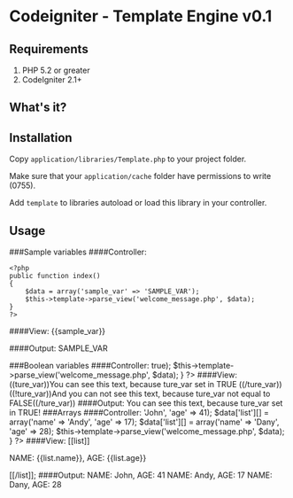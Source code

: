 # Codeigniter - Template Engine v0.1
## Requirements
1. PHP 5.2 or greater
2. CodeIgniter 2.1+

## What's it?


## Installation
Copy `application/libraries/Template.php` to your project folder.

Make sure that your `application/cache` folder have permissions to write (0755).

Add `template` to libraries autoload or load this library in your controller.

## Usage

###Sample variables
####Controller:

    <?php
    public function index()
    {
        $data = array('sample_var' => 'SAMPLE_VAR');
        $this->template->parse_view('welcome_message.php', $data);
    }
    ?>

####View:
    {{sample_var}}

####Output:
    SAMPLE_VAR

###Boolean variables
####Controller:
    <?php
    public function index()
    {
        $data = array('true_var' => true);
        $this->template->parse_view('welcome_message.php', $data);
    }
    ?>
####View:
    ((ture_var))You can see this text, because ture_var set in TRUE ((/ture_var))
    ((!ture_var))And you can not see this text, because ture_var not equal to FALSE((/ture_var))
####Output:
    You can see this text, because ture_var set in TRUE!
###Arrays
####Controller:
    <?php
    public function index()
    {
        $data = array();
        $data['list'][] = array('name' => 'John', 'age' => 41);
        $data['list'][] = array('name' => 'Andy', 'age' => 17);
        $data['list'][] = array('name' => 'Dany', 'age' => 28);
        $this->template->parse_view('welcome_message.php', $data);
    }
    ?>
####View:
    [[list]]
        <p>NAME: {{list.name}}, AGE: {{list.age}}</p>
    [[/list]];
####Output:
    NAME: John, AGE: 41
    NAME: Andy, AGE: 17
    NAME: Dany, AGE: 28
